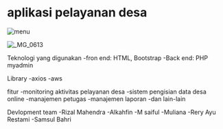 # aplikasi pelayanan desa 
![menu](https://user-images.githubusercontent.com/80261277/150347077-bba03eb3-93ca-4146-b340-56b57b638068.png)

![_MG_0613](https://user-images.githubusercontent.com/80261277/150348975-9236abda-743f-458a-811e-307f496f9566.JPG)


Teknologi yang digunakan
-fron end: HTML, Bootstrap
-Back end: PHP myadmin
 
 Library
 -axios
 -aws
 
 fitur
 -monitoring aktivitas pelayanan desa
 -sistem pengisian data desa online
 -manajemen petugas
 -manajemen laporan
 -dan lain-lain
 
 Devlopment team
  -Rizal Mahendra
  -Alkahfin
  -M saiful
  -Muliana
  -Rery Ayu Restami
  -Samsul Bahri
